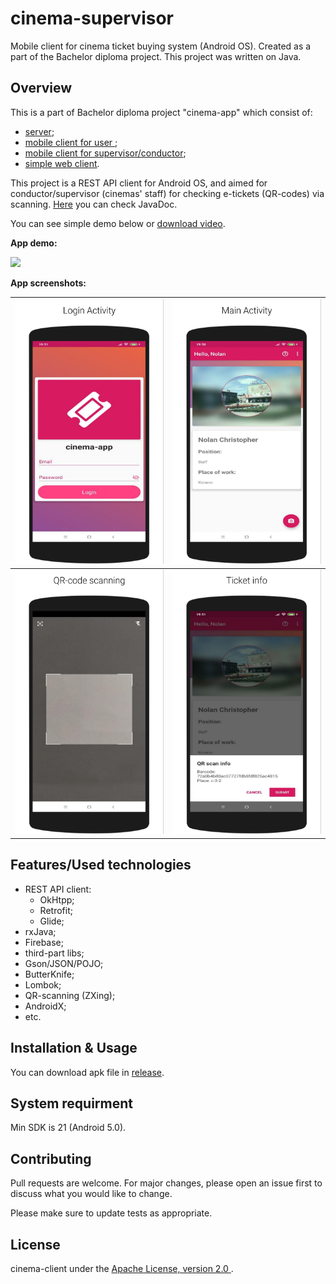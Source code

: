 # cinema-supervisor

Mobile client for cinema ticket buying system (Android OS). Created as a part of the Bachelor diploma project. This project was written on Java.

## Overview

This is a part of Bachelor diploma project "cinema-app" which consist of:

* [server](https://github.com/AndrewMalitchuk/cinema-server-monolith);
* [mobile client for user ](https://github.com/AndrewMalitchuk/cinema-client);
* [mobile client for supervisor/conductor](https://github.com/AndrewMalitchuk/cinema-supervisor);
* [simple web client](https://github.com/AndrewMalitchuk/cinema-server-monolith).

This project is a REST API client for Android OS, and aimed for conductor/supervisor (cinemas' staff) for checking e-tickets (QR-codes) via scanning. [Here](https://andrewmalitchuk.github.io/cinema-supervisor/) you can check JavaDoc. 

You can see simple demo below or [download video](https://github.com/AndrewMalitchuk/cinema-client/blob/documentation/README/1.mp4). 

**App demo:**

![](https://github.com/AndrewMalitchuk/cinema-supervisor/blob/documentation/README/1.gif)

**App screenshots:**

| ![](https://github.com/AndrewMalitchuk/cinema-supervisor/blob/documentation/README/1.png) | ![](https://github.com/AndrewMalitchuk/cinema-supervisor/blob/documentation/README/2.png) |
| ------------------------------------------------------------ | ------------------------------------------------------------ |
| ![](https://github.com/AndrewMalitchuk/cinema-supervisor/blob/documentation/README/3.png) | ![](https://github.com/AndrewMalitchuk/cinema-supervisor/blob/documentation/README/4.png) |

## Features/Used technologies

* REST API client:
  * OkHtpp;
  * Retrofit;
  * Glide;
* rxJava;
* Firebase;
* third-part libs;
* Gson/JSON/POJO;
* ButterKnife;
* Lombok;
* QR-scanning (ZXing);
* AndroidX;
* etc.

## Installation & Usage

You can download apk file in [release](https://github.com/AndrewMalitchuk/cinema-supervisor/releases).

## System requirment

Min SDK is 21 (Android 5.0).


## Contributing

Pull requests are welcome. For major changes, please open an issue first to discuss what you would like to change.

Please make sure to update tests as appropriate.

## License

cinema-client under the [Apache License, version 2.0 ](https://github.com/AndrewMalitchuk/cinema-supervisor/blob/master/LICENSE).